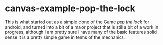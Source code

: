 # canvas-example-pop-the-lock

This is what started out as a simple clone of the Game _pop the lock_ for android, and turned into a bit of a major project that is still a bit of a work in progress, although I am pretty sure I have many of the basic features solid sense it is a pretty simple game in terms of the mechanics.